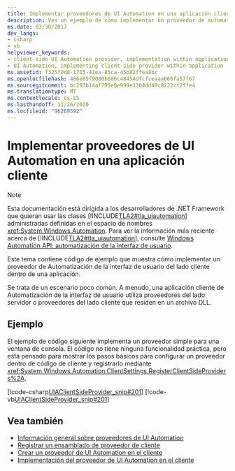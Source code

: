 ```yaml
---
title: Implementar proveedores de UI Automation en una aplicación cliente
description: Vea un ejemplo de cómo implementar un proveedor de automatización de la interfaz de usuario del lado cliente en una aplicación. Tenga en cuenta que se trata de un escenario poco frecuente.
ms.date: 03/30/2017
dev_langs:
- csharp
- vb
helpviewer_keywords:
- client-side UI Automation provider, implementation within applications
- UI Automation, implementing client-side provider within application
ms.assetid: f325f0d8-1715-41ea-85ca-45b82ffea8bc
ms.openlocfilehash: 486e05f9080b686c48454dfcfceaaa666fa57f67
ms.sourcegitcommit: bc293b14af795e0e999e3304dd40c0222cf2ffe4
ms.translationtype: MT
ms.contentlocale: es-ES
ms.lasthandoff: 11/26/2020
ms.locfileid: "96269592"
---
```

# <a name="implement-ui-automation-providers-in-a-client-application"></a>Implementar proveedores de UI Automation en una aplicación cliente

> [!NOTE]
> Esta documentación está dirigida a los desarrolladores de .NET Framework que quieran usar las clases [!INCLUDE[TLA2#tla_uiautomation](../../../includes/tla2sharptla-uiautomation-md.md)] administradas definidas en el espacio de nombres <xref:System.Windows.Automation>. Para ver la información más reciente acerca de [!INCLUDE[TLA2#tla_uiautomation](../../../includes/tla2sharptla-uiautomation-md.md)], consulte [Windows Automation API: automatización de la interfaz de usuario](/windows/win32/winauto/entry-uiauto-win32).  
  
 Este tema contiene código de ejemplo que muestra cómo implementar un proveedor de Automatización de la interfaz de usuario del lado cliente dentro de una aplicación.  
  
 Se trata de un escenario poco común. A menudo, una aplicación cliente de Automatización de la interfaz de usuario utiliza proveedores del lado servidor o proveedores del lado cliente que residen en un archivo DLL.  
  
## <a name="example"></a>Ejemplo  

 El ejemplo de código siguiente implementa un proveedor simple para una ventana de consola. El código no tiene ninguna funcionalidad práctica, pero está pensado para mostrar los pasos básicos para configurar un proveedor dentro de código de cliente y registrarlo mediante <xref:System.Windows.Automation.ClientSettings.RegisterClientSideProviders%2A>.  
  
 [!code-csharp[UIAClientSideProvider_snip#201](../../../samples/snippets/csharp/VS_Snippets_Wpf/UIAClientSideProvider_snip/CSharp/ClientImplementationProgram.cs#201)]
 [!code-vb[UIAClientSideProvider_snip#201](../../../samples/snippets/visualbasic/VS_Snippets_Wpf/UIAClientSideProvider_snip/visualbasic/clientimplementationprogram.vb#201)]  
  
## <a name="see-also"></a>Vea también

- [Información general sobre proveedores de UI Automation](ui-automation-providers-overview.md)
- [Registrar un ensamblado de proveedor de cliente](register-a-client-side-provider-assembly.md)
- [Crear un proveedor de UI Automation en el cliente](create-a-client-side-ui-automation-provider.md)
- [Implementación del proveedor de UI Automation en el cliente](client-side-ui-automation-provider-implementation.md)

